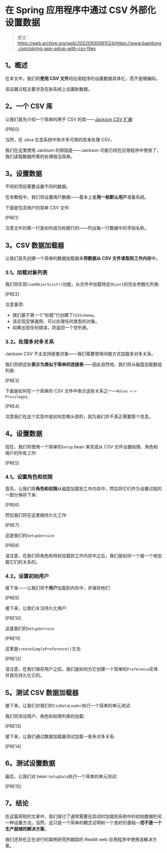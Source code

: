# 在 Spring 应用程序中通过 CSV 外部化设置数据

> 原文：<https://web.archive.org/web/20220930061024/https://www.baeldung.com/spring-app-setup-with-csv-files>

## **1。概述**

在本文中，我们将**使用 CSV 文件**将应用程序的设置数据具体化，而不是硬编码。

该设置过程主要涉及在新系统上设置新数据。

## **2。一个 CSV 库**

让我们首先介绍一个简单的用于 CSV 的库——[Jackson CSV 扩展](https://web.archive.org/web/20220627093349/https://github.com/FasterXML/jackson):

[PRE0]

当然，在 Java 生态系统中有许多可用的库来处理 CSV。

我们在这里使用 Jackson 的原因是——Jackson 可能已经在应用程序中使用了，我们读取数据所需的处理相当简单。

## **3。设置数据**

不同的项目需要设置不同的数据。

在本教程中，我们将设置用户数据——基本上是**用一些默认用户**准备系统。

下面是包含用户的简单 CSV 文件:

[PRE1]

注意文件的第一行是如何成为标题行的——列出每一行数据中的字段名称。

## **3。CSV 数据加载器**

让我们首先创建一个简单的数据加载器来**将数据从 CSV 文件读取到工作内存**中。

### **3.1。加载对象列表**

我们将实现`loadObjectList()`功能，从文件中加载特定`Object`的完全参数化列表:

[PRE2]

注意事项:

*   我们基于第一个“标题”行创建了`CSVSchema`。
*   该实现足够通用，可以处理任何类型的对象。
*   如果出现任何错误，将返回一个空列表。

### **3.2。处理多对多关系**

Jackson CSV 不太支持嵌套对象——我们需要使用间接方式加载多对多关系。

我们将把这些**表示为类似于简单的连接表**——因此自然地，我们将从磁盘加载数组列表:

[PRE3]

下面是如何在一个简单的 CSV 文件中表示这些关系之一—`Roles <-> Privileges`:

[PRE4]

注意我们在这个实现中是如何忽略头部的，因为我们并不真正需要那个信息。

## **4。设置数据**

现在，我们将使用一个简单的`Setup` bean 来完成从 CSV 文件设置权限、角色和用户的所有工作:

[PRE5]

### **4.1。设置角色和权限**

首先，让我们将**角色和权限**从磁盘加载到工作内存中，然后将它们作为设置过程的一部分保存下来:

[PRE6]

然后我们将在这里做持久化工作:

[PRE7]

这是我们的`SetupService`:

[PRE8]

请注意，在我们将角色和特权加载到工作内存中之后，我们是如何一个接一个地加载它们的关系的。

### **4.2。设置初始用户**

接下来——让我们将**个用户**加载到内存中，并保存他们:

[PRE9]

接下来，让我们关注持久化用户:

[PRE10]

这是我们的`SetupService`:

[PRE11]

这里是`createSimplePreference()`方法:

[PRE12]

请注意，在我们保存用户之前，我们是如何为它创建一个简单的`Preference`实体并首先持久化它的。

## **5。测试 CSV 数据加载器**

接下来，让我们对我们的`CsvDataLoader`执行一个简单的单元测试:

我们将测试用户、角色和权限列表的加载:

[PRE13]

接下来，让我们通过数据加载器测试加载一些多对多关系:

[PRE14]

## **6。测试设置数据**

最后，让我们对 bean `SetupData`执行一个简单的单元测试:

[PRE15]

## **7。结论**

在这篇简短的文章中，我们探讨了通常需要在启动时加载到系统中的初始数据的另一种设置方法。当然，这只是一个简单的概念证明和一个良好的基础—**而不是一个生产就绪的解决方案**。

我们还将在正在进行的案例研究所跟踪的 Reddit web 应用程序中使用该解决方案。